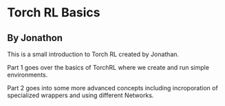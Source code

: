 # Torch RL Basics
## By Jonathon 

This is a small introduction to Torch RL created by Jonathan.

Part 1 goes over the basics of TorchRL where we create and run simple environments.

Part 2 goes into some more advanced concepts including incroporation of specialized wrappers and using different Networks.